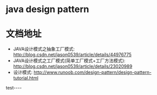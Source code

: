 # java design pattern

# 文档地址
- JAVA设计模式之抽象工厂模式: http://blog.csdn.net/jason0539/article/details/44976775
- JAVA设计模式之工厂模式(简单工厂模式+工厂方法模式): http://blog.csdn.net/jason0539/article/details/23020989
- 设计模式: http://www.runoob.com/design-pattern/design-pattern-tutorial.html



test----
